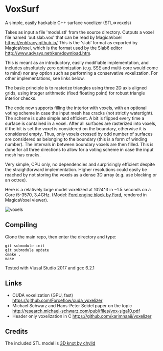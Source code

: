 # VoxSurf
A simple, easily hackable C++ surface voxelizer (STL=>voxels)

Takes as input a file 'model.stl' from the source directory.
Outputs a voxel file named 'out.slab.vox' that can be read by MagicaVoxel https://ephtracy.github.io/
This is the 'slab' format as exported by MagicaVoxel, which is the format used by the Slab6 editor http://www.advsys.net/ken/download.htm.

This is meant as an introductory, easily modifiable implementation, and includes absoltutely zero optimization (e.g. SSE and  multi-core would come to mind) nor any option such as performing a conservative voxelization. For other implementations, see links below.

The basic principle is to rasterize triangles using three 2D axis aligned grids, using integer arithmetic (fixed floating point) for robust triangle interior checks.

The code now supports filling the interior with voxels, with an optional voting scheme in case the input mesh has cracks (not strictly watertight). The scheme is quite simple and efficient. A bit is flipped every time a surface is contained in a voxel. After all surfaces are rasterized into voxels, if the bit is set the voxel is considered on the boundary, otherwise it is considered empty. Thus, only voxels crossed by odd number of surfaces are considered as belonging to the boundary (this is a form of winding number). The intervals in between boundary voxels are then filled. This is done for all three directions to allow for a voting scheme in case the input mesh has cracks.

Very simple, CPU only, no dependencies and surprisingly efficient despite the straightforward implementation. Higher resolutions could easily be reached by not storing the voxels as a dense 3D array (e.g. use blocking or an octree).

Here is a relatively large model voxelized at 1024^3 in ~1.5 seconds on a Core i5-3570, 3.4GHz. (Model: [Ford engine block by Ford](https://www.thingiverse.com/thing:40257), rendered in MagicaVoxel viewer).

![voxels](vox1024.jpg)

## Compiling

Clone the main repo, then enter the directory and type:<br>
```
git submodule init
git submodule update
cmake .
make
```

Tested with Viusal Studio 2017 and gcc 6.2.1

## Links
 * CUDA voxelization (GPU, fast) https://github.com/Forceflow/cuda_voxelizer
 * Michael Schwarz and Hans-Peter Seidel paper on the topic http://research.michael-schwarz.com/publ/files/vox-siga10.pdf
 * Header only voxelization in C https://github.com/karimnaaji/voxelizer
 
## Credits
The included STL model is [3D knot by chylld](https://www.thingiverse.com/thing:5506/#files)
